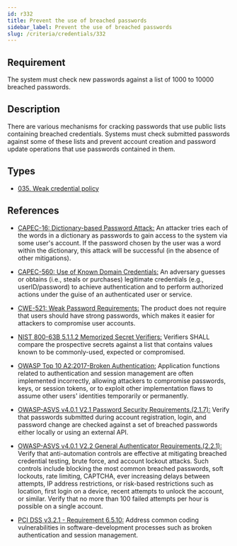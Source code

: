 ```yaml
---
id: r332
title: Prevent the use of breached passwords
sidebar_label: Prevent the use of breached passwords
slug: /criteria/credentials/332
---
```


## Requirement

The system must check new passwords
against a list of 1000 to 10000 breached passwords.

## Description

There are various mechanisms
for cracking passwords
that use public lists
containing breached credentials.
Systems must check submitted passwords
against some of these lists
and prevent account creation
and password update operations
that use passwords contained in them.

## Types

- [035. Weak credential policy](/types/035)

## References

- [CAPEC-16: Dictionary-based Password Attack:](http://capec.mitre.org/data/definitions/16.html)
An attacker tries each of the words
in a dictionary as passwords
to gain access to the system
via some user's account.
If the password chosen by the user
was a word within the dictionary,
this attack will be successful
(in the absence of other mitigations).

- [CAPEC-560: Use of Known Domain Credentials:](http://capec.mitre.org/data/definitions/560.html)
An adversary guesses
or obtains (i.e., steals or purchases)
legitimate credentials (e.g., userID/password)
to achieve authentication
and to perform authorized actions
under the guise of an authenticated user
or service.

- [CWE-521: Weak Password Requirements:](https://cwe.mitre.org/data/definitions/521.html)
The product does not require
that users should have strong passwords,
which makes it easier for attackers
to compromise user accounts.

- [NIST 800-63B 5.1.1.2 Memorized Secret Verifiers:](https://pages.nist.gov/800-63-3/sp800-63b.html)
Verifiers SHALL compare the prospective secrets
against a list that contains
values known to be commonly-used,
expected or compromised.

- [OWASP Top 10 A2:2017-Broken Authentication:](https://owasp.org/www-project-top-ten/OWASP_Top_Ten_2017/Top_10-2017_A2-Broken_Authentication)
Application functions related to authentication
and session management
are often implemented incorrectly,
allowing attackers to compromise passwords,
keys, or session tokens,
or to exploit other implementation flaws
to assume other users' identities
temporarily or permanently.

- [OWASP-ASVS v4.0.1 V2.1 Password Security Requirements.(2.1.7):](https://owasp.org/www-project-application-security-verification-standard/)
Verify that passwords submitted
during account registration, login,
and password change
are checked against a set of breached passwords
either locally or using an external API.

- [OWASP-ASVS v4.0.1 V2.2 General Authenticator Requirements.(2.2.1):](https://owasp.org/www-project-application-security-verification-standard/)
Verify that anti-automation controls
are effective at mitigating breached
credential testing, brute force,
and account lockout attacks.
Such controls include blocking
the most common breached passwords,
soft lockouts, rate limiting, CAPTCHA,
ever increasing delays between attempts,
IP address restrictions,
or risk-based restrictions such as location,
first login on a device,
recent attempts to unlock the account,
or similar.
Verify that no more than 100
failed attempts per hour is possible
on a single account.

- [PCI DSS v3.2.1 - Requirement 6.5.10:](https://www.pcisecuritystandards.org/documents/PCI_DSS_v3-2-1.pdf)
Address common coding vulnerabilities
in software-development processes
such as broken authentication
and session management.

